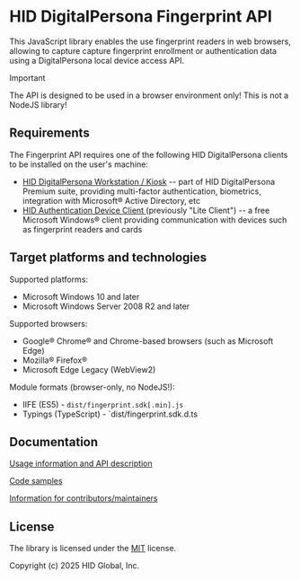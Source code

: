 # HID DigitalPersona Fingerprint API

This JavaScript library enables the use fingerprint readers in web browsers, allowing to capture capture fingerprint enrollment or authentication data using a DigitalPersona local device access API.

> [!IMPORTANT]
> The API is designed to be used in a browser environment only! This is not a NodeJS library!

## Requirements

The Fingerprint API requires one of the following HID DigitalPersona clients to be installed on the user's machine:

* [HID DigitalPersona Workstation / Kiosk](https://www.hidglobal.com/product-mix/digitalpersona) -- part of HID DigitalPersona Premium suite, providing multi-factor authentication, biometrics, integration with Microsoft® Active Directory, etc
* [HID Authentication Device Client ](https://digitalpersona.hidglobal.com/lite-client/) (previously "Lite Client") -- a free Microsoft Windows® client providing communication with devices such as fingerprint readers and cards

## Target platforms and technologies

Supported platforms:

* Microsoft Windows 10 and later
* Microsoft Windows Server 2008 R2 and later

Supported browsers:

* Google® Chrome®  and Chrome-based browsers (such as Microsoft Edge)
* Mozilla® Firefox®
* Microsoft Edge Legacy (WebView2)

Module formats (browser-only, no NodeJS!):

* IIFE (ES5) - `dist/fingerprint.sdk[.min].js`
* Typings (TypeScript) - `dist/fingerprint.sdk.d.ts

## Documentation

[Usage information and API description](./docs/usage/index.adoc)

[Code samples](samples)

[Information for contributors/maintainers](./docs/maintain/index.adoc)

## License

The library is licensed under the [MIT](./LICENSE) license.

Copyright (c) 2025 HID Global, Inc.

